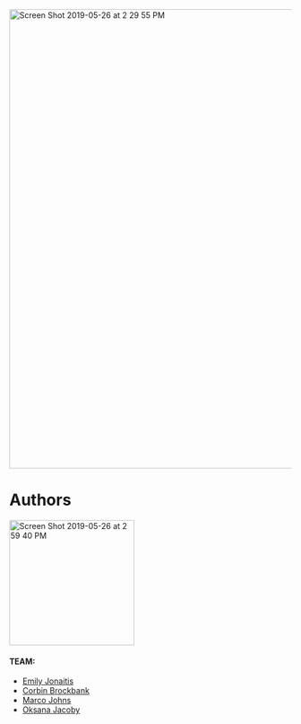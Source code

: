 <img width="818" alt="Screen Shot 2019-05-26 at 2 29 55 PM" src="https://user-images.githubusercontent.com/43624894/58386840-e1315380-7fc2-11e9-9992-98b8c075d29d.png">


# Authors
<img width="223" alt="Screen Shot 2019-05-26 at 2 59 40 PM" src="https://user-images.githubusercontent.com/43624894/58387102-f90ad680-7fc6-11e9-9197-0f192da513dd.png">


 #### TEAM:
 - [Emily Jonaitis](https://github.com/emilyfjonaitis)
 - [Corbin Brockbank](https://github.com/Corbin520)
 - [Marco Johns](https://github.com/MarcoJohns)
 - [Oksana Jacoby](https://github.com/OKOJ)
